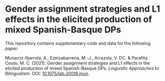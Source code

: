
# Gender assignment strategies and L1 effects in the elicited production of mixed Spanish-Basque DPs

This repository contains supplementary code and data for the following paper:

Munarriz-Ibarrola, A., Ezeizabarrena, M.-J., Arrazola, V. DC. & Parafita Couto, M. C. (2021). Gender assignment strategies and L1 effects in the elicited production of mixed Spanish-Basque DPs. *Linguistic Approaches to Bilingualism*. DOI: [10.1075/lab.20016.mun](https://doi.org/10.1075/lab.20016.mun).
